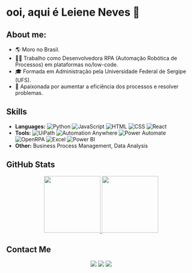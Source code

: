 # ooi, aqui é Leiene Neves 👋

## About me:
- 🌎 Moro no Brasil.
- 👩‍💻 Trabalho como Desenvolvedora RPA (Automação Robótica de Processos) em plataformas no/low-code.
- 🎓 Formada em Administração pela Universidade Federal de Sergipe (UFS).
- 🤖 Apaixonada por aumentar a eficiência dos processos e resolver problemas.

## Skills
- **Languages:**
  ![Python](https://img.shields.io/badge/-Python-3776AB?style=flat&logo=python&logoColor=white)
  ![JavaScript](https://img.shields.io/badge/-JavaScript-F7DF1E?style=flat&logo=javascript&logoColor=black)
  ![HTML](https://img.shields.io/badge/-HTML-E34F26?style=flat&logo=html5&logoColor=white)
  ![CSS](https://img.shields.io/badge/-CSS-1572B6?style=flat&logo=css3&logoColor=white)
  ![React](https://img.shields.io/badge/-React-61DAFB?style=flat&logo=react&logoColor=black)
- **Tools:**
  ![UiPath](https://img.shields.io/badge/-UiPath-FAA519?style=flat&logo=uipath&logoColor=white)
  ![Automation Anywhere](https://img.shields.io/badge/-Automation%20Anywhere-FF6C37?style=flat&logo=automation-anywhere&logoColor=white)
  ![Power Automate](https://img.shields.io/badge/-Power%20Automate-0089D6?style=flat&logo=power-automate&logoColor=white)
  ![OpenRPA](https://img.shields.io/badge/-OpenRPA-34A853?style=flat&logo=google&logoColor=white)
  ![Excel](https://img.shields.io/badge/-Excel-217346?style=flat&logo=microsoft-excel&logoColor=white)
  ![Power BI](https://img.shields.io/badge/-Power%20BI-F2C811?style=flat&logo=power-bi&logoColor=black)
- **Other:**
  Business Process Management, Data Analysis

## GitHub Stats
<div align="center">
  <a href="https://github.com/htmleiene">
    <img height="150em" src="https://github-readme-stats.vercel.app/api?username=htmleiene&show_icons=true&theme=tokyonight&include_all_commits=true&count_private=true&hide=issues"/>
  </a>
  <a href="https://github.com/htmleiene">
    <img height="150em" src="https://github-readme-stats.vercel.app/api/top-langs/?username=htmleiene&layout=compact&langs_count=7&theme=tokyonight"/>
  </a>
</div>

## Contact Me
<div align="center">
  <a href="https://linkedin.com/in/leiene-neves" target="_blank"><img src="https://img.shields.io/badge/-LinkedIn-%230077B5?style=for-the-badge&logo=linkedin&logoColor=white"></a>
  <a href="mailto:leiene.neves@gmail.com" target="_blank"><img src="https://img.shields.io/badge/-Gmail-%23333?style=for-the-badge&logo=gmail&logoColor=white"></a>
  <a href="https://api.whatsapp.com/send?phone=11976353075" target="_blank"><img src="https://img.shields.io/badge/WhatsApp-25D366?style=for-the-badge&logo=whatsapp&logoColor=white"></a>
</div>

